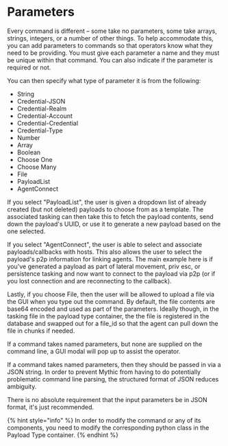 # Parameters

Every command is different – some take no parameters, some take arrays, strings, integers, or a number of other things. To help accommodate this, you can add parameters to commands so that operators know what they need to be providing. You must give each parameter a name and they must be unique within that command. You can also indicate if the parameter is required or not.

You can then specify what type of parameter it is from the following:

* String
* Credential-JSON
* Credential-Realm
* Credential-Account
* Credential-Credential
* Credential-Type
* Number
* Array
* Boolean
* Choose One
* Choose Many
* File
* PayloadList
* AgentConnect

If you select "PayloadList", the user is given a dropdown list of already created (but not deleted) payloads to choose from as a template. The associated tasking can then take this to fetch the payload contents, send down the payload's UUID, or use it to generate a new payload based on the one selected.

If you select "AgentConnect", the user is able to select and associate payloads/callbacks with hosts. This also allows the user to select the payload's p2p information for linking agents. The main example here is if you've generated a payload as part of lateral movement, priv esc, or persistence tasking and now want to connect to the payload via p2p (or if you lost connection and are reconnecting to the callback).&#x20;

Lastly, if you choose File, then the user will be allowed to upload a file via the GUI when you type out the command. By default, the file contents are base64 encoded and used as part of the parameters. Ideally though, in the tasking file in the payload type container, the the file is registered in the database and swapped out for a file\_id so that the agent can pull down the file in chunks if needed.

If a command takes named parameters, but none are supplied on the command line, a GUI modal will pop up to assist the operator.

If a command takes named parameters, then they should be passed in via a JSON string. In order to prevent Mythic from having to do potentially problematic command line parsing, the structured format of JSON reduces ambiguity.&#x20;

There is no absolute requirement that the input parameters be in JSON format, it's just recommended.

{% hint style="info" %}
In order to modify the command or any of its components, you need to modify the corresponding python class in the Payload Type container.&#x20;
{% endhint %}
